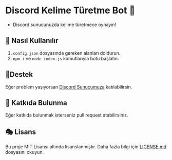# Discord Kelime Türetme Bot 🎪

- Discord sunucunuzda kelime türetmece oynayın!

## 🎊 Nasıl Kullanılır
1. `config.json` dosyasında gereken alanları doldurun.
2. `npm i` ve `node index.js` komutlarıyla botu başlatın.


## 🧨Destek
Eğer problem yaşıyorsan [Discord Sunucumuza](https://discord.gg/akparti) katılabilirsin.

## 🎏 Katkıda Bulunma
Eğer katkıda bulunmak isterseniz pull request atabilirsiniz.

## 🎭 Lisans

Bu proje MIT Lisansı altında lisanslanmıştır. Daha fazla bilgi için [LICENSE.md](LICENSE.md) dosyasını okuyun.
